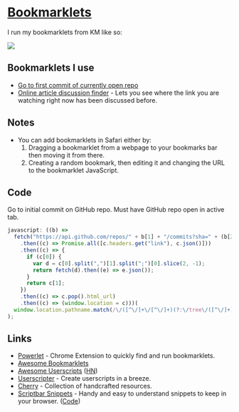 # [Bookmarklets](http://en.wikipedia.org/wiki/Bookmarklet)

I run my bookmarklets from KM like so:

![](https://i.imgur.com/UIQNrjr.png)

## Bookmarklets I use

- [Go to first commit of currently open repo](https://gist.github.com/ada36ad5c440246c60c2833308c2cf1d)
- [Online article discussion finder](https://github.com/theoretick/discuss-it) - Lets you see where the link you are watching right now has been discussed before.

## Notes

- You can add bookmarklets in Safari either by:
  1. Dragging a bookmarklet from a webpage to your bookmarks bar then moving it from there.
  2. Creating a random bookmark, then editing it and changing the URL to the bookmarklet JavaScript.

## Code

Go to initial commit on GitHub repo. Must have GitHub repo open in active tab.

```js
javascript: ((b) =>
  fetch("https://api.github.com/repos/" + b[1] + "/commits?sha=" + (b[2] || ""))
    .then((c) => Promise.all([c.headers.get("link"), c.json()]))
    .then((c) => {
      if (c[0]) {
        var d = c[0].split(",")[1].split(";")[0].slice(2, -1);
        return fetch(d).then((e) => e.json());
      }
      return c[1];
    })
    .then((c) => c.pop().html_url)
    .then((c) => (window.location = c)))(
  window.location.pathname.match(/\/([^\/]+\/[^\/]+)(?:\/tree\/([^\/]+))?/)
);
```

## Links

- [Powerlet](https://github.com/anthonyec/powerlet) - Chrome Extension to quickly find and run bookmarklets.
- [Awesome Bookmarklets](https://github.com/marcobiedermann/awesome-bookmarklets)
- [Awesome Userscripts](https://github.com/bvolpato/awesome-userscripts) ([HN](https://news.ycombinator.com/item?id=29054673))
- [Userscripter](https://github.com/SimonAlling/userscripter) - Create userscripts in a breeze.
- [Cherry](https://github.com/kidonng/cherry) - Collection of handcrafted resources.
- [Scriptbar Snippets](https://scriptbar-snippets.tryapp.us/) - Handy and easy to understand snippets to keep in your browser. ([Code](https://github.com/datduyng/scriptbar-snippets))
